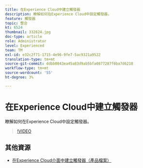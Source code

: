 ```yaml
---
title: 在Experience Cloud中建立觸發器
description: 瞭解如何在Experience Cloud中設定觸發器。
feature: 觸發器
topic: 整合
kt: 6524
thumbnail: 332624.jpg
doc-type: article
role: Administrator
level: Experienced
team: TM
exl-id: e32c2f71-1715-4e96-9fe7-5ac9321a9522
translation-type: tm+mt
source-git-commit: ddbb0843ea45a83d9ab5bfa0877287f6ba7d6210
workflow-type: tm+mt
source-wordcount: '55'
ht-degree: 3%

---
```


# 在Experience Cloud中建立觸發器

瞭解如何在Experience Cloud中設定觸發器。

>[!VIDEO](https://video.tv.adobe.com/v/332624?quality=12)

## 其他資源

* [在Experience Cloud介面中建立觸發器（產品檔案）](https://experienceleague.adobe.com/docs/campaign-standard/using/integrating-with-adobe-cloud/working-with-campaign-and-triggers/configuring-triggers-in-experience-cloud.html?lang=en#creating-a-trigger-in-the-experience-cloud-interface)
